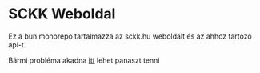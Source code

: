 # SCKK Weboldal

Ez a bun monorepo tartalmazza az sckk.hu weboldalt és az ahhoz tartozó api-t.

Bármi probléma akadna [itt](https://github.com/SCKK-APMS-Dev/TaxiWeb/issues/new) lehet panaszt tenni
